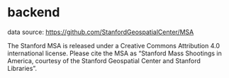 # backend

data source:
https://github.com/StanfordGeospatialCenter/MSA


The Stanford MSA is released under a Creative Commons Attribution 4.0 international license. Please cite the MSA as “Stanford Mass Shootings in America, courtesy of the Stanford Geospatial Center and Stanford Libraries”.
